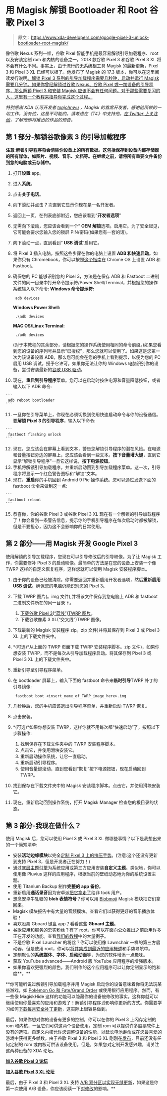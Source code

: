 # 用 Magisk 解锁 Bootloader 和 Root 谷歌 Pixel 3

> 原文：<https://www.xda-developers.com/google-pixel-3-unlock-bootloader-root-magisk/>

像谷歌 Nexus 系列一样，谷歌 Pixel 智能手机是最容易解锁引导加载程序、root 以及安装定制 rom 和内核的设备之一。2018 款谷歌 Pixel 3 和谷歌 Pixel 3 XL 将不会有什么不同。事实上，由于流行的无系统根工具 Magisk 的最新更新，Pixel 3 和 Pixel 3 XL 已经可以根了。他发布了 Magisk 的 17.3 版本，你可以在这里阅读发行说明[。解锁 Pixel 3 系列的引导加载程序需要几秒钟，启动并运行 Magisk 需要几分钟。如果你曾经解锁过谷歌 Nexus、谷歌 Pixel 或一加设备的引导程序，那么解锁 Pixel 3 和安装 Magisk 应该不会有任何问题。对于那些需要复习的人，这里有一个教程来指导你完成这个过程。](https://forum.xda-developers.com/showpost.php?p=77933549&postcount=47)

*特别感谢 XDA 认可开发者 [topjohnwu](https://forum.xda-developers.com/member.php?u=4470081) ，Magisk 的首席开发者，感谢他所做的一切工作。没有他，这是不可能的。请考虑在《T4》中支持他。[在 Twitter 上关注他](https://twitter.com/topjohnwu)，了解他即将推出的作品的预告。*

## 第 1 部分-解锁谷歌像素 3 的引导加载程序

**注意:解锁引导程序将会清除你设备上的所有数据。这包括保存到设备内部存储器的所有媒体，如图片、视频、音乐、文档等。在继续之前，请将所有重要文件备份到您的电脑或云存储中。**

1.  打开**设置** app。
2.  进入**系统**。
3.  点击**关于电话**。
4.  向下滚动并点击 7 次直到它显示你现在是一名开发者。
5.  返回上一页，在列表底部附近，您应该看到“**开发者选项**”
6.  无需向下滚动，您应该会看到一个“ **OEM 解锁**选项。启用它。为了安全起见，它可能会要求您输入您的锁屏 PIN/密码(如果您有一套的话)。
7.  向下滚动一点，直到看到“ **USB 调试**”启用它。
8.  将 Pixel 3 插入电脑。按照这些步骤在你的电脑上设置 **ADB 和快速启动**。如果你只有 Chromebook，你可以按照[这个指南](https://www.xda-developers.com/adb-fastboot-chromebook-chrome-os/)在 Chrome OS 上设置 ADB 和 Fastboot。
9.  确保您的 PC 能够识别您的 Pixel 3，方法是在保存 ADB 和 Fastboot 二进制文件的同一目录中打开命令提示符/Power Shell/Terminal，并根据您的操作系统输入以下命令: **Windows 命令提示符:**

    ```
     adb devices 
    ```

    **Windows Power Shell:**

    ```
     .\adb devices 
    ```

    **MAC OS/Linux Terminal:**

    ```
     ./adb devices 
    ```

    (对于本教程的其余部分，请根据您的操作系统使用相同的命令前缀。)如果您看到您的设备的序列号并显示“已授权”，那么您就可以使用了。如果这是您第一次为该设备设置 ADB，那么您可能会在您的手机上看到提示，以便为您的 PC 启用 USB 调试。授予它许可。如果你无法让你的 Windows 电脑识别你的设备，尝试安装最新的[谷歌 USB 驱动](https://developer.android.com/studio/run/win-usb)。
10.  现在，**重启到引导程序**菜单。您可以在启动时按住电源和音量降低按钮，或者输入以下 ADB 命令:

    ```
     adb reboot bootloader 
    ```

11.  一旦你在引导菜单上，你现在必须切换到使用快速启动命令与你的设备通信。要**解锁 Pixel 3 的引导程序**，输入以下命令:

    ```
     fastboot flashing unlock 
    ```

12.  现在，您应该会在屏幕上看到文本，警告您解锁引导程序的潜在风险。在电源和音量按钮旁边的屏幕上，您应该会看到一些文本。**按下音量增大键**，直到它显示“解锁引导程序”一旦它这样说，**按下电源按钮**。
13.  手机将解锁引导加载程序，并重新启动回到引导加载程序菜单。这一次，引导程序将显示一个红色警告图标和“解锁”文本。
14.  现在，**重启**你的手机回到 Android 9 Pie 操作系统。您可以通过发送下面的 fastboot 命令来做到这一点:

    ```
     fastboot reboot 
    ```

15.  恭喜你，你的谷歌 Pixel 3 或谷歌 Pixel 3 XL 现在有一个解锁的引导加载程序了！你会看到一条警告信息，提示你的手机引导程序在每次启动时都被解锁，但是不要担心，因为这不会影响你的日常使用。

## 第 2 部分——用 Magisk 开发 Google Pixel 3

使用解锁的引导加载程序，您现在可以引导修改后的引导映像。为了让 Magisk 工作，你需要修补 Pixel 3 的启动映像。最简单的方法是在您的设备上安装一个像 TWRP 这样的自定义恢复程序，这样您就可以使用 Magisk 安装程序脚本。

1.  由于你的设备已经被清除，你需要返回并重新启用开发者选项，然后**重新启用 USB 调试**。确保您的电脑仍能识别您的 Pixel 3。
2.  下载 TWRP 图片(。img 文件),并将该文件保存到您电脑上 ADB 和 fastboot 二进制文件所在的同一目录下。
    1.  [下载谷歌 Pixel 3(“蓝线”)TWRP 图片](https://dl.twrp.me/blueline/)。
    2.  下载谷歌像素 3 XL(“交叉线”)TWRP 图像。
3.  下载最新的 Magisk 安装程序 zip。zip 文件)并将其保存到 Pixel 3 或 Pixel 3 XL 上的下载文件夹中。
4.  *(可选)*从上面的 TWRP 页面下载 TWRP 安装程序脚本。zip 文件)，如果你想安装 TWRP，而不是每次从引导加载程序启动。将其保存到 Pixel 3 或 Pixel 3 XL 上的下载文件夹中。
5.  重新引导至引导程序菜单。
6.  在 bootloader 屏幕上，输入下面的 fastboot 命令来**临时引导**TWRP 补丁的引导镜像:

    ```
     fastboot boot <insert_name_of_TWRP_image_here>.img 
    ```

7.  几秒钟后，您的手机应该退出引导程序菜单，并重新启动 TWRP 恢复。
8.  点击安装。
9.  *(可选)*如果你想安装 TWRP，这样你就不用每次都“快速启动”了，按照以下步骤操作:
    1.  找到保存在下载文件夹中的 TWRP 安装程序脚本。
    2.  点击它，并使用滑块安装它。
    3.  重新启动操作系统，让它一直启动。
    4.  重新启动引导程序。
    5.  使用音量键滚动，直到您看到“恢复”按下电源按钮，现在启动回到 TWRP。
10.  找到保存在下载文件夹中的 Magisk 安装程序脚本。点击它，并使用滑块安装它。
11.  现在，重新启动回到操作系统，打开 Magisk Manager 检查您的根目录的状态。

## 第 3 部分-我现在做什么？

使用 Magisk 后，您可以使用 Pixel 3 或 Pixel 3 XL 做哪些事情？以下是我想出来的一个简短清单:

*   安装**活动边缘模块**以完全[定制 Pixel 3 上的挤压手势](https://www.xda-developers.com/customize-google-pixel-2-active-edge-sense-plus/)。(注意:这个还没有更新到支持 Pixel 3，但是开发者正在努力！)
*   通过[底层主题引擎](https://www.xda-developers.com/custom-themes-android-p-root-substratum/)为系统应用或第三方应用安装**自定义主题**。类似地，你可以使用像 Pluvius 这样的应用程序，根据当前的壁纸动态地为你的系统设置主题。
*   使用 Titanium Backup 制作**完整的 app 备份**。
*   重新启用**通话录音**因为安卓派[把它拿走了](https://www.xda-developers.com/android-pie-blocks-non-root-call-recording-apps/)给非 took 用户。
*   想念安卓牛轧糖的 **blob 表情符号**？你可以用 [Blobmoji](https://forum.xda-developers.com/apps/magisk/module-notocoloremoji-blob-patch-t3677992/page4) Magisk 模块把它们拿回来。
*   Magisk 模块报告中有大量的音频模块。查看它们以获得更好的音乐播放体验！
*   喜欢股票 Gboard 键盘 app？看看这些 **Gboard 主题**。
*   谷歌应用和服务的忠实粉丝？有了 root，你可以在面向公众推出之前启用许多正在开发的功能。查看[我们的教程](https://www.xda-developers.com/category/tutorials/)中的大量例子。
*   不是谷歌 Pixel Launcher 的粉丝？你可以使用像 Lawnchair 一样的第三方启动器，但是使用 root，你可以[将其集成到最近的应用概述](https://www.xda-developers.com/lawnchair-android-pie-recent-apps-integration-root/)和手势导航中。
*   定制默认的**系统媒体、字体、启动动画**等，为您的软件增添一点趣味。
*   获取 YouTube advanced——Android 版 YouTube 应用程序的增强版本。
*   如果你喜欢更强烈的颜色，我们制作的这个应用程序可以让你定制显示的饱和度**。**

 **你可能听说过解锁引导加载程序并用 Magisk 启动你的设备意味着你将无法玩某些游戏，如 [Pokémon Go 和 Fate/Grand Order](https://www.xda-developers.com/fate-grand-order-fortnite-mobile-magisk/) 或使用银行应用程序。然而，有一些像 MagiskHide 这样的功能可以隐藏你的设备被修改的事实，这样你就可以继续使用你最喜欢的应用和游戏了！解锁引导程序*会*影响你更新的方式。你需要学习如何[下载每月安全补丁更新](https://www.xda-developers.com/flash-monthly-security-update-google-pixel/)，这实际上很容易做到。

最后，如果你想对你的设备有更多的控制，你可以在你的 Pixel 3 上闪存定制的 rom 和内核，一旦它们可供这两个设备使用。定制 rom 可以提供许多股票软件上没有的选项。自定义内核允许您调整设备的性能，以延长电池寿命或在您最喜爱的游戏中获得更多帧数。由于谷歌 Pixel 3 和 Pixel 3 XL 刚刚在[发布](https://www.xda-developers.com/google-pixel-3-google-pixel-3-xl-specs-features-pricing-availability/)，目前还没有任何定制的 rom 或内核可供该设备使用。但是，如果您对定制开发感兴趣，请关注这两种设备的 XDA 论坛。

[**加入谷歌 Pixel 3 论坛**](https://forum.xda-developers.com/pixel-3)

[**加入谷歌 Pixel 3 XL 论坛**](https://forum.xda-developers.com/pixel-3-xl)

最后，由于 Pixel 3 和 Pixel 3 XL 支持 [A/B 双分区以实现无缝更新](https://www.xda-developers.com/list-android-devices-seamless-updates/)，如果这是你第一次使用 A/B 设备，你应该阅读一下[对修改](https://www.xda-developers.com/how-a-b-partitions-and-seamless-updates-affect-custom-development-on-xda/)的影响。**